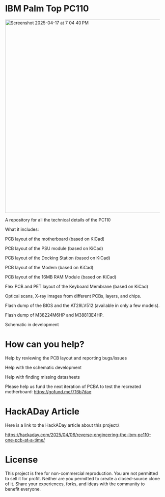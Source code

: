 # IBM Palm Top PC110

<img width="630" alt="Screenshot 2025-04-17 at 7 04 40 PM" src="https://github.com/user-attachments/assets/035395bb-da18-442e-9486-4e40237b8320" />

A repository for all the technical details of the PC110

What it includes:

PCB layout of the motherboard (based on KiCad)

PCB layout of the PSU module (based on KiCad)

PCB layout of the Docking Station (based on KiCad)

PCB layout of the Modem (based on KiCad)

PCB layout of the 16MB RAM Module (based on KiCad)

Flex PCB and PET layout of the Keyboard Membrane (based on KiCad)

Optical scans, X-ray images from different PCBs, layers, and chips.

Flash dump of the BIOS and the AT29LV512 (available in only a few models).

Flash dump of M38224M6HP and M38813E4HP.

Schematic in development

# How can you help?

Help by reviewing the PCB layout and reporting bugs/issues

Help with the schematic development

Help with finding missing datasheets

Please help us fund the next iteration of PCBA to test the recreated motherboard:
https://gofund.me/716b7dae

# HackADay Article
Here is a link to the HackADay article about this project:\

https://hackaday.com/2025/04/06/reverse-engineering-the-ibm-pc110-one-pcb-at-a-time/

# License

This project is free for non-commercial reproduction. You are not permitted to sell it for profit. Neither are you permitted to create a closed-source clone of it. Share your experiences, forks, and ideas with the community to benefit everyone.


